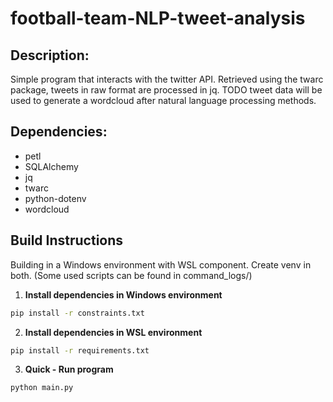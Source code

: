 # football-team-NLP-tweet-analysis

## Description:

Simple program that interacts with the twitter API. Retrieved using the twarc package, tweets in raw format are processed in jq. TODO tweet data will be used to generate a wordcloud after natural language processing methods.

## Dependencies:

- petl
- SQLAlchemy
- jq
- twarc
- python-dotenv
- wordcloud

## Build Instructions

Building in a Windows environment with WSL component. Create venv in both. (Some used scripts can be found
in command_logs/)

1. **Install dependencies in Windows environment**
```sh
pip install -r constraints.txt
```

2. **Install dependencies in WSL environment**
```sh
pip install -r requirements.txt
```

3. **Quick - Run program**

```sh
python main.py
```